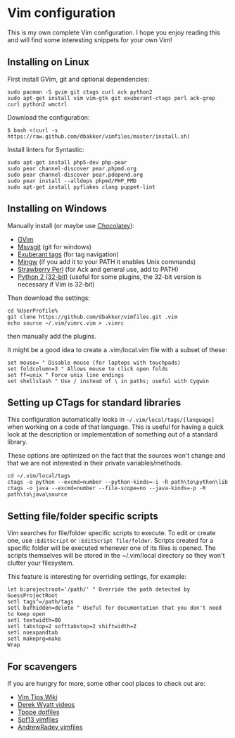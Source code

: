# Vim configuration

This is my own complete Vim configuration. I hope you enjoy reading this and
will find some interesting snippets for your own Vim!

## Installing on Linux

First install GVim, git and optional dependencies:

    sudo pacman -S gvim git ctags curl ack python2
    sudo apt-get install vim vim-gtk git exuberant-ctags perl ack-grep curl python2 wmctrl

Download the configuration:

    $ bash <(curl -s https://raw.github.com/dbakker/vimfiles/master/install.sh)

Install linters for Syntastic:

    sudo apt-get install php5-dev php-pear 
    sudo pear channel-discover pear.phpmd.org
    sudo pear channel-discover pear.pdepend.org
    sudo pear install --alldeps phpmd/PHP_PMD
    sudo apt-get install pyflakes clang puppet-lint 

## Installing on Windows

Manually install (or maybe use [Chocolatey](http://chocolatey.org/)):

  * [GVim](http://guessurl.appspot.com/?q=download+gvim)
  * [Msysgit](http://guessurl.appspot.com/?q=download+msysgit) (git for windows)
  * [Exuberant tags](http://guessurl.appspot.com/?q=download+exuberant+tags) (for tag navigation)
  * [Mingw](http://guessurl.appspot.com/?q=download+mingw) (if you add it to your PATH it enables Unix commands)
  * [Strawberry Perl](http://strawberryperl.com/) (for Ack and general use, add to PATH)
  * [Python 2 (32-bit)](http://www.python.org/getit/) (useful for some plugins,
    the 32-bit version is necessary if Vim is 32-bit)

Then download the settings:

    cd %UserProfile%
    git clone https://github.com/dbakker/vimfiles.git .vim
    echo source ~/.vim/vimrc.vim > .vimrc

then manually add the plugins.

It might be a good idea to create a .vim/local.vim file with a subset of these:

    set mouse= " Disable mouse (for laptops with touchpads)
    set foldcolumn=3 " Allows mouse to click open folds
    set ff=unix " Force unix line endings
    set shellslash " Use / instead of \ in paths; useful with Cygwin

## Setting up CTags for standard libraries
This configuration automatically looks in `~/.vim/local/tags/[language]` when
working on a code of that language. This is useful for having a quick look
at the description or implementation of something out of a standard library.

These options are optimized on the fact that the sources won't change and that
we are not interested in their private variables/methods.

    cd ~/.vim/local/tags
    ctags -o python --excmd=number --python-kinds=-i -R path\to\python\lib
    ctags -o java --excmd=number --file-scope=no --java-kinds=-p -R path\to\java\source

## Setting file/folder specific scripts
Vim searches for file/folder specific scripts to execute. To edit or create one, use
`:EditScript` or `:EditScript file/folder`. Scripts created for a specific folder will
be executed whenever one of its files is opened. The scripts themselves will be
stored in the ~/.vim/local directory so they won't clutter your filesystem.

This feature is interesting for overriding settings, for example:

    let b:projectroot='/path/' " Override the path detected by GuessProjectRoot
    setl tags^=/path/tags
    setl bufhidden=delete " Useful for documentation that you don't need to keep open
    setl textwidth=80
    setl tabstop=2 softtabstop=2 shiftwidth=2
    setl noexpandtab
    setl makeprg=make
    Wrap

## For scavengers

If you are hungry for more, some other cool places to check out are:

  * [Vim Tips Wiki](http://vim.wikia.com/wiki/Vim_Tips_Wiki)
  * [Derek Wyatt videos](http://guessurl.appspot.com/?q=derek+wyatt+advanced+videos)
  * [Tpope dotfiles](https://github.com/tpope/tpope)
  * [Spf13 vimfiles](https://github.com/spf13/spf13-vim/)
  * [AndrewRadev vimfiles](https://github.com/AndrewRadev/Vimfiles)

